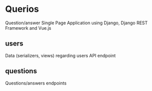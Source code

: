 # Querios
Question/answer Single Page Application using Django, Django REST Framework and Vue.js


## users
Data (serializers, views) regarding users API endpoint

## questions
Questions/answers endpoints
